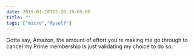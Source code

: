```yaml
---
date: 2019-01-18T15:20:19-05:00
title: ""
tags: ["micro","Myself"]
---
```

Gotta say, Amazon, the amount of effort you’re making me go through to cancel my Prime membership is just validating my choice to do so.
